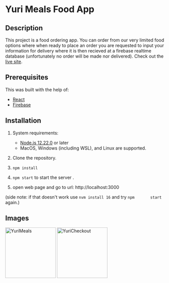 # Yuri Meals Food App 

## Description 

This project is a food ordering app. You can order from our very limited food options where when ready to place an order you are requested to input your information for delivery where it is then recieved at a firebase realtime database (unfortunately no order will be made nor delivered). Check out the [live site](https://food-app-rust.vercel.app/).

## Prerequisites

This was built with the help of:

* [React](https://reactjs.org/docs/getting-started.html)
* [Firebase](https://firebase.google.com/docs/database)

## Installation

  1. System requirements:
      * [Node.js 12.22.0](https://nodejs.org/en/download/) or later
      * MacOS, Windows (including WSL), and Linux are supported.
  
  2. Clone the repository.
  3. ``npm install`` 
  4. ``npm start`` to start the server .
  5. open web page and go to url: http://localhost:3000

   (side note: if that doesn't work use ``nvm install 16`` and try ``npm       start`` again.) 

## Images

<img width="160" alt="YuriMeals" src="https://user-images.githubusercontent.com/73076646/159945774-d68bb3fa-a501-45bd-91fc-e10c9844a92d.png">
<img width="160" alt="YuriCheckout" src="https://user-images.githubusercontent.com/73076646/159945773-daf4a308-6ce8-45b2-934a-f88d3ce67274.png">
